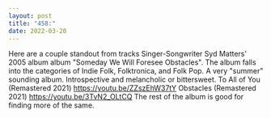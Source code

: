 ```yaml
---
layout: post
title: "458:"
date: 2022-03-20
---
```


Here are a couple standout from tracks Singer-Songwriter Syd Matters' 2005 album album "Someday We Will Foresee Obstacles". The album falls into the categories of Indie Folk, Folktronica, and Folk Pop. A very "summer" sounding album. Introspective and melancholic or bittersweet.
 To All of You (Remastered 2021)
https://youtu.be/ZZszEhW37tY
 Obstacles (Remastered 2021)
https://youtu.be/3TvN2_OLtCQ The rest of the album is good for finding more of the same.
